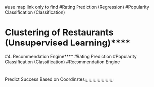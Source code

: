#use map link only to find 
#Rating Prediction (Regression)
#Popularity Classification (Classification)
# Clustering of Restaurants (Unsupervised Learning)****
#4. Recommendation Engine****
#Rating Prediction
#Popularity Classification (Classification)
#Recommendation Engine
#
Predict Success Based on Coordinates;;;;;;;;;;;;;;;;;;;;;;
